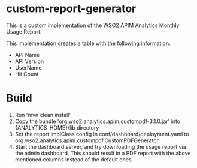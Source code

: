 # custom-report-generator

This is a custom implementation of the WSO2 APIM Analytics Monthly Usage Report.

This implementation creates a table with the following information.

* API Name
* API Version
* UserName
* Hit Count

# Build

1) Run 'mvn clean install'
2) Copy the bundle 'org.wso2.analytics.apim.custompdf-3.1.0.jar' into {ANALYTICS_HOME}/lib
 directory
3) Set the report:implClass config in conf/dashboard/deployment.yaml to org.wso2.analytics.apim.custompdf.CustomPDFGenerator
4) Start the dashboard server, and try downloading the usage report via the admin dashboard. This should result in a PDF report with the above mentioned columns instead of the default ones. 
